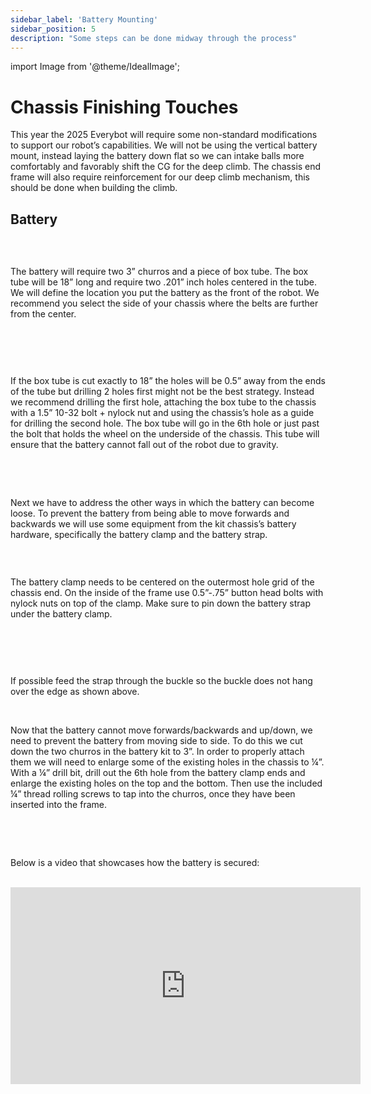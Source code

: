 ```yaml
---
sidebar_label: 'Battery Mounting'
sidebar_position: 5
description: "Some steps can be done midway through the process"
---
```


import Image from '@theme/IdealImage';

# Chassis Finishing Touches

This year the 2025 Everybot will require some non-standard modifications to support our robot&rsquo;s capabilities. We will not be using the vertical battery mount, instead laying the battery down flat so we can intake balls more comfortably and favorably shift the CG for the deep climb. The chassis end frame will also require reinforcement for our deep climb mechanism, this should be done when building the climb.

## Battery

<div style={{ textAlign: 'center'}}><div style={{overflow: 'hidden', display: 'inline-block', margin: '0.00px 0.00px'}}><span style={{overflow: 'hidden', display: 'inline-block', margin: '0.00px 0.00px', border: '0.00px solid #000000', transform: 'rotate(0.00rad) translateZ(0px)',  width: '446.50px', height: '242.53px'}}><Image autoLoad={"true"} img={require("/static/media/chassis/p3/image_0.png")} style={{ width: '446.50px', height: '361.30px', marginLeft: '0.00px', marginTop: '-89.38px', transform: 'rotate(0.00rad) translateZ(0px)', maxWidth: "none"}}></Image></span></div><div style={{overflow: 'hidden', display: 'inline-block', margin: '0.00px 0.00px'}}><span style={{overflow: 'hidden', display: 'inline-block', margin: '0.00px 0.00px', border: '0.00px solid #000000', transform: 'rotate(0.00rad) translateZ(0px)',  width: '445.50px', height: '180.63px'}}><Image autoLoad={"true"} img={require("/static/media/chassis/p3/image_1.png")} style={{ width: '445.50px', height: '217.43px', marginLeft: '0.00px', marginTop: '-36.79px', transform: 'rotate(0.00rad) translateZ(0px)', maxWidth: "none"}}></Image></span></div></div>

<p><br /> </p>

The battery will require two 3&rdquo; churros and a piece of box tube. The box tube will be 18&rdquo; long and require two .201&rdquo; inch holes centered in the tube. We will define the location you put the battery as the front of the robot. We recommend you select the side of your chassis where the belts are further from the center.

<p><br /> </p>

<div style={{ textAlign: 'center'}}><div style={{overflow: 'hidden', display: 'inline-block', margin: '0.00px 0.00px'}}><span style={{overflow: 'hidden', display: 'inline-block', margin: '0.00px 0.00px', border: '0.00px solid #000000', transform: 'rotate(0.00rad) translateZ(0px)',  width: '624.00px', height: '116.00px'}}><Image autoLoad={"true"} img={require("/static/media/chassis/p3/image_2.png")} style={{ width: '624.00px', height: '116.00px', marginLeft: '0.00px', marginTop: '0.00px', transform: 'rotate(0.00rad) translateZ(0px)', maxWidth: "none"}}></Image></span></div></div>

<div style={{ textAlign: 'center'}}><div style={{overflow: 'hidden', display: 'inline-block', margin: '0.00px 0.00px'}}><span style={{overflow: 'hidden', display: 'inline-block', margin: '0.00px 0.00px', border: '0.00px solid #000000', transform: 'rotate(0.00rad) translateZ(0px)',  width: '391.00px', height: '164.96px'}}><Image autoLoad={"true"} img={require("/static/media/chassis/p3/image_3.png")} style={{ width: '391.00px', height: '226.96px', marginLeft: '0.00px', marginTop: '-33.96px', transform: 'rotate(0.00rad) translateZ(0px)', maxWidth: "none"}}></Image></span></div></div>

<p><br /> </p>

If the box tube is cut exactly to 18&rdquo; the holes will be 0.5&rdquo; away from the ends of the tube but drilling 2 holes first might not be the best strategy. Instead we recommend drilling the first hole, attaching the box tube to the chassis with a 1.5&rdquo; 10-32 bolt + nylock nut and using the chassis&rsquo;s hole as a guide for drilling the second hole. The box tube will go in the 6th hole or just past the bolt that holds the wheel on the underside of the chassis. This tube will ensure that the battery cannot fall out of the robot due to gravity.

<p><br /> </p>

<div style={{ textAlign: 'center'}}><div style={{overflow: 'hidden', display: 'inline-block', margin: '0.00px 0.00px'}}><span style={{overflow: 'hidden', display: 'inline-block', margin: '0.00px 0.00px', border: '0.00px solid #000000', transform: 'rotate(0.00rad) translateZ(0px)',  width: '624.00px', height: '90.67px'}}><Image autoLoad={"true"} img={require("/static/media/chassis/p3/image_4.png")} style={{ width: '624.00px', height: '90.67px', marginLeft: '0.00px', marginTop: '0.00px', transform: 'rotate(0.00rad) translateZ(0px)', maxWidth: "none"}}></Image></span></div></div>

<div style={{ textAlign: 'center'}}><div style={{overflow: 'hidden', display: 'inline-block', margin: '0.00px 0.00px'}}><span style={{overflow: 'hidden', display: 'inline-block', margin: '0.00px 0.00px', border: '0.00px solid #000000', transform: 'rotate(0.00rad) translateZ(0px)',  width: '113.45px', height: '221.50px'}}><Image autoLoad={"true"} img={require("/static/media/chassis/p3/image_5.png")} style={{ width: '113.45px', height: '221.50px', marginLeft: '0.00px', marginTop: '0.00px', transform: 'rotate(0.00rad) translateZ(0px)', maxWidth: "none"}}></Image></span></div><div style={{overflow: 'hidden', display: 'inline-block', margin: '0.00px 0.00px'}}><span style={{overflow: 'hidden', display: 'inline-block', margin: '0.00px 0.00px', border: '0.00px solid #000000', transform: 'rotate(0.00rad) translateZ(0px)',  width: '271.50px', height: '224.53px'}}><Image autoLoad={"true"} img={require("/static/media/chassis/p3/image_6.png")} style={{ width: '271.50px', height: '224.53px', marginLeft: '0.00px', marginTop: '0.00px', transform: 'rotate(0.00rad) translateZ(0px)', maxWidth: "none"}}></Image></span></div></div>

<br/>

Next we have to address the other ways in which the battery can become loose. To prevent the battery from being able to move forwards and backwards we will use some equipment from the kit chassis&rsquo;s battery hardware, specifically the battery clamp and the battery strap.

<p><br /> </p>

<div style={{ textAlign: 'center'}}><div style={{overflow: 'hidden', display: 'inline-block', margin: '0.00px 0.00px'}}><span style={{overflow: 'hidden', display: 'inline-block', margin: '0.00px 0.00px', border: '0.00px solid #000000', transform: 'rotate(0.00rad) translateZ(0px)',  width: '198.48px', height: '112.53px'}}><Image autoLoad={"true"} img={require("/static/media/chassis/p3/image_7.png")} style={{ width: '198.48px', height: '112.53px', marginLeft: '0.00px', marginTop: '0.00px', transform: 'rotate(0.00rad) translateZ(0px)', maxWidth: "none"}}></Image></span></div></div>

The battery clamp needs to be centered on the outermost hole grid of the chassis end. On the inside of the frame use 0.5&rdquo;-.75&rdquo; button head bolts with nylock nuts on top of the clamp. Make sure to pin down the battery strap under the battery clamp.

<p><br /> </p>

<div style={{ textAlign: 'center'}}><div style={{overflow: 'hidden', display: 'inline-block', margin: '0.00px 0.00px'}}><span style={{overflow: 'hidden', display: 'inline-block', margin: '0.00px 0.00px', border: '0.00px solid #000000', transform: 'rotate(0.00rad) translateZ(0px)',  width: '251.50px', height: '172.41px'}}><Image autoLoad={"true"} img={require("/static/media/chassis/p3/image_8.png")} style={{ width: '251.50px', height: '197.71px', marginLeft: '0.00px', marginTop: '-11.06px', transform: 'rotate(0.00rad) translateZ(0px)', maxWidth: "none"}}></Image></span></div><div style={{overflow: 'hidden', display: 'inline-block', margin: '0.00px 0.00px'}}><span style={{overflow: 'hidden', display: 'inline-block', margin: '0.00px 0.00px', border: '0.00px solid #000000', transform: 'rotate(0.00rad) translateZ(0px)',  width: '344.50px', height: '149.08px'}}><Image autoLoad={"true"} img={require("/static/media/chassis/p3/image_9.png")} style={{ width: '344.50px', height: '149.08px', marginLeft: '0.00px', marginTop: '0.00px', transform: 'rotate(0.00rad) translateZ(0px)', maxWidth: "none"}}></Image></span></div></div>

<div style={{ textAlign: 'center'}}><div style={{overflow: 'hidden', display: 'inline-block', margin: '0.00px 0.00px'}}><span style={{overflow: 'hidden', display: 'inline-block', margin: '0.00px 0.00px', border: '0.00px solid #000000', transform: 'rotate(0.00rad) translateZ(0px)',  width: '221.76px', height: '216.94px'}}><Image autoLoad={"true"} img={require("/static/media/chassis/p3/image_10.jpg")} style={{ width: '221.76px', height: '393.29px', marginLeft: '0.00px', marginTop: '-71.34px', transform: 'rotate(0.00rad) translateZ(0px)', maxWidth: "none"}}></Image></span></div></div>

<p><br /> </p>

If possible feed the strap through the buckle so the buckle does not hang over the edge as shown above.

<p><br /> </p>

<div style={{pageBreakAfter: 'always'}}></div>

Now that the battery cannot move forwards/backwards and up/down, we need to prevent the battery from moving side to side. To do this we cut down the two churros in the battery kit to 3&rdquo;. In order to properly attach them we will need to enlarge some of the existing holes in the chassis to &frac14;&rdquo;. With a &frac14;&rdquo; drill bit, drill out the 6th hole from the battery clamp ends and enlarge the existing holes on the top and the bottom. Then use the included &frac14;&rdquo; thread rolling screws to tap into the churros, once they have been inserted into the frame.

<p><br /> </p>

<div style={{ textAlign: 'center'}}><div style={{overflow: 'hidden', display: 'inline-block', margin: '0.00px 0.00px'}}><span style={{overflow: 'hidden', display: 'inline-block', margin: '0.00px 0.00px', border: '0.00px solid #000000', transform: 'rotate(0.00rad) translateZ(0px)',  width: '624.00px', height: '380.00px'}}><Image autoLoad={"true"} img={require("/static/media/chassis/p3/image_11.png")} style={{ width: '624.00px', height: '380.00px', marginLeft: '0.00px', marginTop: '0.00px', transform: 'rotate(0.00rad) translateZ(0px)', maxWidth: "none"}}></Image></span></div></div>

<br/>

Below is a video that showcases how the battery is secured:

<br/>


<div style={{ textAlign: 'center'}}>
<iframe width="560" height="315" src="https://www.youtube.com/embed/zj9sE6Q8uK8?si=1lH5Znyw1L0Wi7oB" title="YouTube video player" frameborder="0" allow="accelerometer; autoplay; clipboard-write; encrypted-media; gyroscope; picture-in-picture; web-share" allowfullscreen="true"></iframe>
</div>